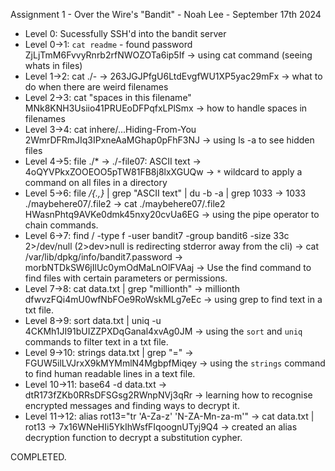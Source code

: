 Assignment 1 - Over the Wire's "Bandit" - Noah Lee - September 17th 2024

* Level 0: Sucessfully SSH'd into the bandit server
* Level 0->1: `cat readme` - found password ZjLjTmM6FvvyRnrb2rfNWOZOTa6ip5If -> using cat command (seeing whats in files)
* Level 1->2:  cat ./- -> 263JGJPfgU6LtdEvgfWU1XP5yac29mFx -> what to do when there are weird filenames
* Level 2->3: cat "spaces in this filename" MNk8KNH3Usiio41PRUEoDFPqfxLPlSmx -> how to handle spaces in filenames
* Level 3->4: cat inhere/...Hiding-From-You 2WmrDFRmJIq3IPxneAaMGhap0pFhF3NJ -> using ls -a to see hidden files
* Level 4->5: file ./* -> ./-file07: ASCII text -> 4oQYVPkxZOOEOO5pTW81FB8j8lxXGUQw -> `*` wildcard to apply a command on all files in a directory
* Level 5->6: file */{.,}* | grep "ASCII text" | du -b -a | grep 1033 -> 1033	./maybehere07/.file2 -> cat ./maybehere07/.file2 HWasnPhtq9AVKe0dmk45nxy20cvUa6EG -> using the pipe operator to chain commands.
* Level 6->7: find / -type f -user bandit7 -group bandit6 -size 33c 2>/dev/null (2>dev>null is redirecting stderror away from the cli) -> cat /var/lib/dpkg/info/bandit7.password -> morbNTDkSW6jIlUc0ymOdMaLnOlFVAaj -> Use the find command to find files with certain parameters or permissions.
* Level 7->8: cat data.txt | grep "millionth" -> millionth	dfwvzFQi4mU0wfNbFOe9RoWskMLg7eEc -> using grep to find text in a txt file.
* Level 8->9: sort data.txt | uniq -u 4CKMh1JI91bUIZZPXDqGanal4xvAg0JM -> using the `sort` and `uniq` commands to filter text in a txt file.
* Level 9->10: strings data.txt | grep "=" -> FGUW5ilLVJrxX9kMYMmlN4MgbpfMiqey -> using the `strings` command to find human readable lines in a text file.
* Level 10->11: base64 -d data.txt -> dtR173fZKb0RRsDFSGsg2RWnpNVj3qRr -> learning how to recognise encrypted messages and finding ways to decrypt it.
* Level 11->12: alias rot13="tr 'A-Za-z' 'N-ZA-Mn-za-m'" -> cat data.txt | rot13 -> 7x16WNeHIi5YkIhWsfFIqoognUTyj9Q4 -> created an alias decryption function to decrypt a substitution cypher.

COMPLETED.
